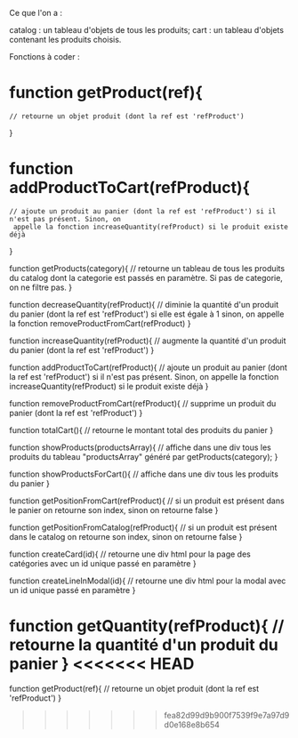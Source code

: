 Ce que l'on a :

catalog : un tableau d'objets de tous les produits;
cart : un tableau d'objets contenant les produits choisis.

Fonctions à coder :

# function getProduct(ref){
    // retourne un objet produit (dont la ref est 'refProduct')
}

# function addProductToCart(refProduct){
    // ajoute un produit au panier (dont la ref est 'refProduct') si il n'est pas présent. Sinon, on
     appelle la fonction increaseQuantity(refProduct) si le produit existe déjà
}

function getProducts(category){
    // retourne un tableau de tous les produits du catalog dont la categorie est passés en paramètre. Si pas de categorie, on ne filtre pas.
}

function decreaseQuantity(refProduct){
    // diminie la quantité d'un produit du panier (dont la ref est 'refProduct') si elle est égale à 1 sinon, on appelle la fonction removeProductFromCart(refProduct)
}

function increaseQuantity(refProduct){
    // augmente la quantité d'un produit du panier (dont la ref est 'refProduct')
}

function addProductToCart(refProduct){
    // ajoute un produit au panier (dont la ref est 'refProduct') si il n'est pas présent. Sinon, on
     appelle la fonction increaseQuantity(refProduct) si le produit existe déjà
}

function removeProductFromCart(refProduct){
    // supprime un produit du panier (dont la ref est 'refProduct')
}

function totalCart(){
    // retourne le montant total des produits du panier
}

function showProducts(productsArray){
    // affiche dans une div tous les produits du tableau "productsArray" généré par getProducts(category);
}

function showProductsForCart(){
    // affiche dans une div tous les produits du panier
}

function getPositionFromCart(refProduct){
    // si un produit est présent dans le panier on retourne son index, sinon on retourne false
}

function getPositionFromCatalog(refProduct){
    // si un produit est présent dans le catalog on retourne son index, sinon on retourne false
}

function createCard(id){
    // retourne une div html pour la page des catégories avec un id unique passé en paramètre
}

function createLineInModal(id){
    // retourne une div html pour la modal avec un id unique passé en paramètre
}

function getQuantity(refProduct){
    // retourne la quantité d'un produit du panier
}
<<<<<<< HEAD
=======

function getProduct(ref){
    // retourne un objet produit (dont la ref est 'refProduct')
}
>>>>>>> fea82d99d9b900f7539f9e7a97d9d0e168e8b654
